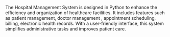 The Hospital Management System is designed in Python to enhance the efficiency and organization of healthcare facilities. It includes features such as patient management, doctor management , appointment scheduling, billing, electronic health records. With a user-friendly interface, this system simplifies administrative tasks and improves patient care. 

